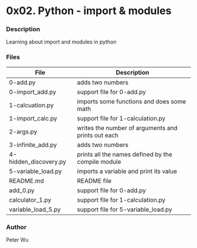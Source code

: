 # 0x02. Python - import & modules

### Description
Learning about import and modules in python

### Files
File | Description
---|---
0-add.py | adds two numbers
0-import\_add.py | support file for 0-add.py
1-calcuation.py | imports some functions and does some math
1-import\_calc.py | support file for 1-calculation.py
2-args.py | writes the number of arguments and prints out each
3-infinite\_add.py | adds two numbers
4-hidden\_discovery.py | prints all the names defined by the compile module
5-variable\_load.py | imports a variable and print its value
README.md | README file
add\_0.py | support file for 0-add.py
calculator\_1.py | support file for 1-calculation.py
variable\_load\_5.py | support file for 5-variable\_load.py

### Author
Peter Wu


